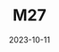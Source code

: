 ---
title: M27
date: 2023-10-11
image: "46min 60s 252gain.gimp.png"
palette: R/G/B
gear:
- ref: azgti
- ref: gt71
- ref: asi662
  settings:
    exposure: 60s
    gain: 252
    binning: 1x
    frames:
      units: ""
      lights: 46
      darks: 20
      bias: 20
- ref: optilonguhc
---